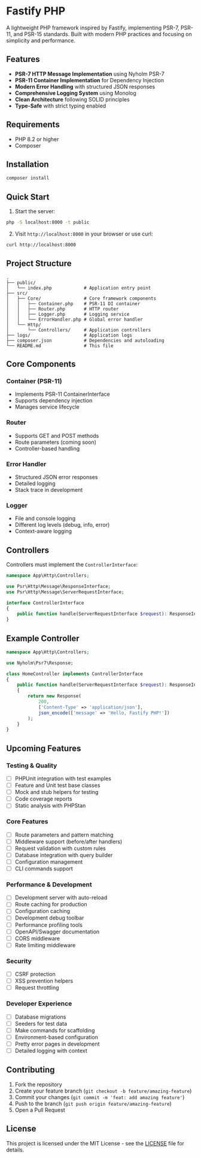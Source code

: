 # Fastify PHP

A lightweight PHP framework inspired by Fastify, implementing PSR-7, PSR-11, and PSR-15 standards. Built with modern PHP practices and focusing on simplicity and performance.

## Features

- **PSR-7 HTTP Message Implementation** using Nyholm PSR-7
- **PSR-11 Container Implementation** for Dependency Injection
- **Modern Error Handling** with structured JSON responses
- **Comprehensive Logging System** using Monolog
- **Clean Architecture** following SOLID principles
- **Type-Safe** with strict typing enabled

## Requirements

- PHP 8.2 or higher
- Composer

## Installation

```bash
composer install
```

## Quick Start

1. Start the server:
```bash
php -S localhost:8000 -t public
```

2. Visit `http://localhost:8000` in your browser or use curl:
```bash
curl http://localhost:8000
```

## Project Structure

```
.
├── public/
│   └── index.php            # Application entry point
├── src/
│   ├── Core/                # Core framework components
│   │   ├── Container.php    # PSR-11 DI container
│   │   ├── Router.php       # HTTP router
│   │   ├── Logger.php       # Logging service
│   │   └── ErrorHandler.php # Global error handler
│   └── Http/
│       └── Controllers/     # Application controllers
├── logs/                    # Application logs
├── composer.json            # Dependencies and autoloading
└── README.md                # This file
```

## Core Components

### Container (PSR-11)
- Implements PSR-11 ContainerInterface
- Supports dependency injection
- Manages service lifecycle

### Router
- Supports GET and POST methods
- Route parameters (coming soon)
- Controller-based handling

### Error Handler
- Structured JSON error responses
- Detailed logging
- Stack trace in development

### Logger
- File and console logging
- Different log levels (debug, info, error)
- Context-aware logging

## Controllers

Controllers must implement the `ControllerInterface`:

```php
namespace App\Http\Controllers;

use Psr\Http\Message\ResponseInterface;
use Psr\Http\Message\ServerRequestInterface;

interface ControllerInterface
{
    public function handle(ServerRequestInterface $request): ResponseInterface;
}
```

## Example Controller

```php
namespace App\Http\Controllers;

use Nyholm\Psr7\Response;

class HomeController implements ControllerInterface
{
    public function handle(ServerRequestInterface $request): ResponseInterface
    {
        return new Response(
            200,
            ['Content-Type' => 'application/json'],
            json_encode(['message' => 'Hello, Fastify PHP!'])
        );
    }
}
```

## Upcoming Features

### Testing & Quality
- [ ] PHPUnit integration with test examples
- [ ] Feature and Unit test base classes
- [ ] Mock and stub helpers for testing
- [ ] Code coverage reports
- [ ] Static analysis with PHPStan

### Core Features
- [ ] Route parameters and pattern matching
- [ ] Middleware support (before/after handlers)
- [ ] Request validation with custom rules
- [ ] Database integration with query builder
- [ ] Configuration management
- [ ] CLI commands support

### Performance & Development
- [ ] Development server with auto-reload
- [ ] Route caching for production
- [ ] Configuration caching
- [ ] Development debug toolbar
- [ ] Performance profiling tools
- [ ] OpenAPI/Swagger documentation
- [ ] CORS middleware
- [ ] Rate limiting middleware

### Security
- [ ] CSRF protection
- [ ] XSS prevention helpers
- [ ] Request throttling

### Developer Experience
- [ ] Database migrations
- [ ] Seeders for test data
- [ ] Make commands for scaffolding
- [ ] Environment-based configuration
- [ ] Pretty error pages in development
- [ ] Detailed logging with context

## Contributing

1. Fork the repository
2. Create your feature branch (`git checkout -b feature/amazing-feature`)
3. Commit your changes (`git commit -m 'feat: add amazing feature'`)
4. Push to the branch (`git push origin feature/amazing-feature`)
5. Open a Pull Request

## License

This project is licensed under the MIT License - see the [LICENSE](LICENSE) file for details.
